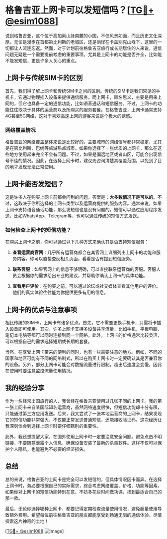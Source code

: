 # 格鲁吉亚上网卡可以发短信吗？[[TG💪+ @esim1088](https://t.me/s/esim1088)]

说到格鲁吉亚，这个位于高加索山脉南麓的小国，不仅风景如画，而且历史文化深厚。无论是漫步在首都第比利斯的老城区，还是徜徉在卡兹别克山峰下，这里的一切都让人流连忘返。然而，对于计划前往格鲁吉亚旅行或长期居住的人来说，通信问题无疑是一个需要提前考虑的重要事项。尤其是上网卡的功能是否齐全，比如能不能发短信，更是许多人关心的重点。

## 上网卡与传统SIM卡的区别

首先，我们得了解上网卡和传统SIM卡之间的区别。传统的SIM卡是我们常见的手机卡，它通过物理插入设备来提供通信服务。而上网卡，顾名思义，主要是用来上网的，但它也具备一定的通信功能，比如语音通话和短信服务。不过，上网卡的功能往往取决于具体的运营商以及所购买的服务套餐。在格鲁吉亚，上网卡通常支持4G甚至5G网络，这对于喜欢高速上网的游客来说是个极大的诱惑。

### 网络覆盖情况

格鲁吉亚的网络覆盖整体来说是比较好的。主要城市的网络信号都非常稳定，尤其是在第比利斯、巴统等旅游热点城市。如果你选择了一张优质的上网卡，那么在这些地方使用起来完全不会有问题。不过，如果是偏远地区或者山区，可能会出现信号不佳的情况。因此，在选择上网卡时，建议先咨询清楚其覆盖范围，以免到了目的地才发现无法正常使用。

## 上网卡能否发短信？

这是许多人在购买上网卡前都会问到的问题。答案是：**大多数情况下是可以的**。不过，这取决于你所选择的上网卡类型以及运营商提供的服务内容。通常来说，如果上网卡支持语音通话功能，那么发短信也是没有问题的。短信可以通过应用程序发送，比如WhatsApp、Telegram等，也可以通过传统的短信方式发送。

### 如何检查上网卡的短信功能？

在购买上网卡之前，你可以通过以下几种方式来确认其是否支持短信服务：

1. **查看运营商官网**：几乎所有运营商都会在其官网上详细列出上网卡的功能和服务内容。你可以直接查阅相关页面，看看是否有提到短信服务。
   
2. **联系客服**：如果官网上的信息不够明确，可以直接联系运营商的客服。客服人员会根据你的需求给出专业的建议，并帮助你确认上网卡的具体功能。

3. **查看用户评价**：在购买之前，可以通过论坛或社交媒体查看其他用户的评价。他们的真实体验往往能为你提供更多有用的信息。

## 上网卡的优点与注意事项

相比传统的SIM卡，上网卡有诸多优点。首先，它不需要更换手机卡，只需将卡插入设备即可使用。其次，许多上网卡支持多设备共享流量，比如手机、平板电脑、笔记本电脑等都可以同时连接到同一个网络。此外，上网卡的价格通常比较灵活，可以根据自己的需求选择短期或长期的套餐。

当然，在享受上网卡带来的便利的同时，也有一些需要注意的地方。例如，不同的国家和地区可能有不同的网络制式，所以在购买上网卡时一定要确认其是否兼容你的设备。另外，部分上网卡可能会对数据流量进行限制，超出后速度会变慢，因此在使用时要注意监控流量使用情况。

## 我的经验分享

作为一名经常出国旅行的人，我曾经在格鲁吉亚使用过几张不同的上网卡。我的第一张上网卡来自某国际知名运营商，虽然网络速度很快，但短信功能却十分有限，只能通过第三方应用发送。后来，我又尝试了一张本地运营商的上网卡，结果发现它的短信功能非常强大，不仅能正常发送普通短信，还能接收验证码。这次经历让我深刻体会到选择上网卡时要仔细甄别的重要性。

此外，我还想提醒大家，在国外使用上网卡时一定要注意安全问题。避免点击不明链接，不要随意泄露个人信息，确保设备安装了最新的杀毒软件。这样不仅可以保护个人隐私，也能避免不必要的经济损失。

## 总结

总的来说，格鲁吉亚的上网卡是完全可以发短信的，但具体情况因卡而异。在选择上网卡时，务必要根据自己的实际需求，综合考虑网络覆盖、价格、功能等因素。如果你对上网卡的短信功能特别在意，不妨多花些时间做功课，找到最适合自己的那一款。

最后，无论你选择哪种上网卡，都要记得定期检查流量使用情况，避免超量使用导致额外费用。希望每位前往格鲁吉亚的朋友都能享受到畅通无阻的通信体验，尽情探索这片神奇的土地！

[[TG💪+ @esim1088](https://t.me/s/esim1088) ![Image](https://i.postimg.cc/4NQfJmqS/Snipaste-2025-05-13-00-14-12.png)]